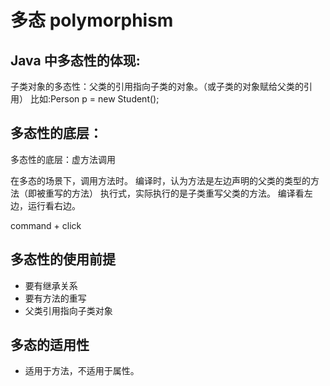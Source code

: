 # 多态 polymorphism

## Java 中多态性的体现:
   子类对象的多态性：父类的引用指向子类的对象。（或子类的对象赋给父类的引用）
   比如:Person p = new Student();

## 多态性的底层：
   多态性的底层：虚方法调用

在多态的场景下，调用方法时。
编译时，认为方法是左边声明的父类的类型的方法（即被重写的方法）
执行式，实际执行的是子类重写父类的方法。
编译看左边，运行看右边。

command + click

## 多态性的使用前提
- 要有继承关系
- 要有方法的重写
- 父类引用指向子类对象

## 多态的适用性
- 适用于方法，不适用于属性。
